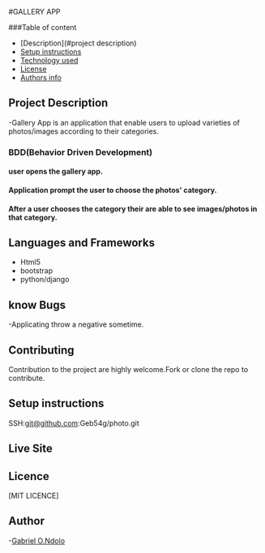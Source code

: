 #GALLERY APP

###Table of content

- [Description](#project description)
- [Setup instructions](#setup-instructions)
- [Technology used](#language-and-frameworks)
- [License](#license)
- [Authors info](#Author)

## Project Description

-Gallery App is an application that enable users to upload varieties of photos/images according to their categories.

### BDD(Behavior Driven Development)

#### user opens the gallery app.

#### Application prompt the user to choose the photos' category.

#### After a user chooses the category their are able to see images/photos in that category.


## Languages and Frameworks

- Html5
- bootstrap
- python/django

## know Bugs

-Applicating throw a negative sometime.

## Contributing

Contribution to the project are highly welcome.Fork or clone the repo to contribute.

## Setup instructions

SSH:git@github.com:Geb54g/photo.git


## Live Site

## Licence

[MIT LICENCE]

## Author

-[Gabriel O.Ndolo](https://github.com/Geb54g)
